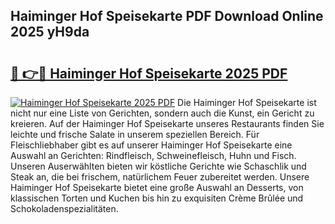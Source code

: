 ## Haiminger Hof Speisekarte PDF Download Online 2025 yH9da

# <h2><a href="http://gc5sygu.nevu.top/?p=Haiminger+Hof+Speisekarte">🔗 👉🔴 Haiminger Hof Speisekarte 2025 PDF</a></h2>

[![Haiminger Hof Speisekarte 2025 PDF](https://i.imgur.com/dBaPXMq.png)](http://gc5sygu.nevu.top/?p=Haiminger+Hof+Speisekarte)
Die Haiminger Hof Speisekarte ist nicht nur eine Liste von Gerichten, sondern auch die Kunst, ein Gericht zu kreieren. Auf der Haiminger Hof Speisekarte unseres Restaurants finden Sie leichte und frische Salate in unserem speziellen Bereich. Für Fleischliebhaber gibt es auf unserer Haiminger Hof Speisekarte eine Auswahl an Gerichten: Rindfleisch, Schweinefleisch, Huhn und Fisch. Unseren Auserwählten bieten wir köstliche Gerichte wie Schaschlik und Steak an, die bei frischem, natürlichem Feuer zubereitet werden. Unsere Haiminger Hof Speisekarte bietet eine große Auswahl an Desserts, von klassischen Torten und Kuchen bis hin zu exquisiten Crème Brûlée und Schokoladenspezialitäten.
